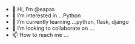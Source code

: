 - 👋 Hi, I’m @eapas
- 👀 I’m interested in ...Python
- 🌱 I’m currently learning ...python, flask, django
- 💞️ I’m looking to collaborate on ...
- 📫 How to reach me ...

<!---
eapas/eapas is a ✨ special ✨ repository because its `README.md` (this file) appears on your GitHub profile.
You can click the Preview link to take a look at your changes.
--->
